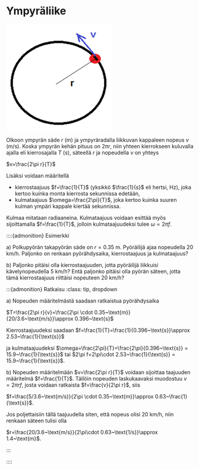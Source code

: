 # Ympyräliike

![Liike ympyräradalla](ympyra.png "Liike ympyräradalla")

Olkoon ympyrän säde $r$ (m) ja ympyräradalla liikkuvan kappaleen nopeus $v$ (m/s). Koska ympyrän kehän pituus on $2\pi r$, niin yhteen kierrokseen kuluvalla ajalla eli kierrosajalla $T$ (s), säteellä $r$ ja nopeudella $v$ on yhteys

$v=\frac{2\pi r}{T}$

Lisäksi voidaan määritellä 

- kierrostaajuus $f=\frac{1}{T}$ (yksikkö $\frac{1}{s}$ eli hertsi, Hz), joka kertoo kuinka monta kierrosta sekunnissa edetään, 
- kulmataajuus $\omega=\frac{2\pi}{T}$, joka kertoo kuinka suuren kulman ympäri kappale kiertää sekunnissa.

Kulmaa mitataan radiaaneina. Kulmataajuus voidaan esittää myös sijoittamalla $f=\frac{1}{T}$, jolloin kulmataajuudeksi tulee $\omega=2\pi f$.
    
::::{admonition} Esimerkki

a) Polkupyörän takapyörän säde on $r=0.35~\text{m}$. Pyöräilijä ajaa nopeudella 20 km/h. Paljonko on renkaan pyörähdysaika, kierrostaajuus ja kulmataajuus?

b) Paljonko pitäisi olla kierrostaajuuden, jotta pyöräilijä liikkuisi kävelynopeudella 5 km/h? Entä paljonko pitäisi olla pyörän säteen, jotta tämä kierrostaajuus riittäisi nopeuteen 20 km/h?

:::{admonition} Ratkaisu
:class: tip, dropdown

a) Nopeuden määritelmästä saadaan ratkaistua pyörähdysaika

$T=\frac{2\pi r}{v}=\frac{2\pi \cdot 0.35~\text{m}}{20/3.6~\text{m/s}}\approx 0.396~\text{s}$

Kierrostaajuudeksi saadaan $f=\frac{1}{T}=\frac{1}{0.396~\text{s}}\approx 2.53~\frac{1}{\text{s}}$

ja kulmataajuudeksi $\omega=\frac{2\pi}{T}=\frac{2\pi}{0.396~\text{s}} = 15.9~\frac{1}{\text{s}}$ tai $2\pi f=2\pi\cdot 2.53~\frac{1}{\text{s}} = 15.9~\frac{1}{\text{s}}$.

b) Nopeuden määritelmään $v=\frac{2\pi r}{T}$ voidaan sijoittaa taajuuden määritelmä $f=\frac{1}{T}$. Tällöin nopeuden laskukaavaksi muodostuu $v=2 \pi r f$, josta voidaan ratkaista $f=\frac{v}{2\pi r}$, siis

$f=\frac{5/3.6~\text{m/s}}{2\pi \cdot 0.35~\text{m}}\approx 0.63~\frac{1}{\text{s}}$.

Jos poljettaisiin tällä taajuudella siten, että nopeus olisi 20 km/h, niin renkaan säteen tulisi olla

$r=\frac{20/3.6~\text{m/s}}{2\pi\cdot 0.63~\text{1/s}}\approx 1.4~\text{m}$.

:::

::::